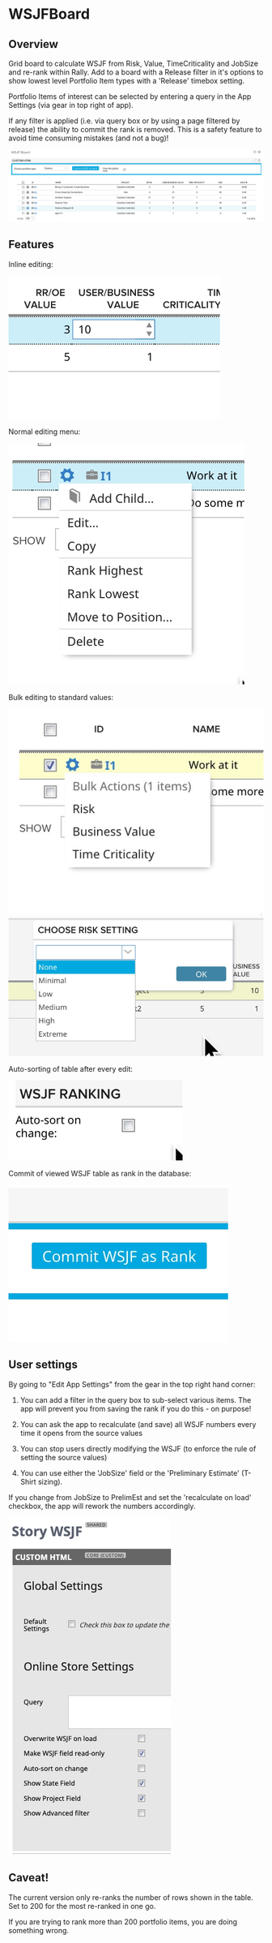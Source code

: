WSJFBoard
=========================

## Overview
Grid board to calculate WSJF from Risk, Value, TimeCriticality and JobSize and re-rank within Rally.  Add to a board with a Release filter in it's options to show lowest level Portfolio Item types with a 'Release' timebox setting.

Portfolio Items of interest can be selected by entering a query in the App Settings (via gear in top right of app).

If any filter is applied (i.e. via query box or by using a page filtered by release) the ability to commit the rank is removed. This is a safety feature to avoid time consuming mistakes (and not a bug)!

![alt text](https://github.com/nikantonelli/WSJFBoard/blob/master/images/overview.jpg)

## Features

Inline editing:

![alt text](https://github.com/nikantonelli/WSJFBoard/blob/master/images/inline%20editing.jpg)

Normal editing menu:

![alt text](https://github.com/nikantonelli/WSJFBoard/blob/master/images/normal%20edit%20menu.jpg)

Bulk editing to standard values:

![alt text](https://github.com/nikantonelli/WSJFBoard/blob/master/images/Bulk%20edit%20menu.jpg)
![alt text](https://github.com/nikantonelli/WSJFBoard/blob/master/images/fibonacci.jpg)

Auto-sorting of table after every edit:

![alt text](https://github.com/nikantonelli/WSJFBoard/blob/master/images/auto%20sorting.jpg)

Commit of viewed WSJF table as rank in the database:

![alt text](https://github.com/nikantonelli/WSJFBoard/blob/master/images/set%20global%20rank.jpg)

## User settings

By going to "Edit App Settings" from the gear in the top right hand corner:

1. You can add a filter in the query box to sub-select various items. The app will prevent you from saving the rank if you do this - on purpose!

2. You can ask the app to recalculate (and save) all WSJF numbers every time it opens from the source values

3. You can stop users directly modifying the WSJF (to enforce the rule of setting the source values)

4. You can use either the 'JobSize' field or the 'Preliminary Estimate' (T-Shirt sizing).

If you change from JobSize to PrelimEst and set the 'recalculate on load' checkbox, the app will rework the numbers accordingly.

![alt text](https://github.com/nikantonelli/WSJFBoard/blob/master/images/options.png)

## Caveat!

The current version only re-ranks the number of rows shown in the table. Set to 200 for the most re-ranked in one go.

If you are trying to rank more than 200 portfolio items, you are doing something wrong.

